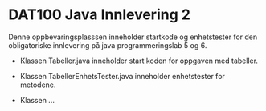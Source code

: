 # DAT100 Java Innlevering 2

Denne oppbevaringsplasssen inneholder startkode og enhetstester for den obligatoriske innlevering på java programmeringslab 5 og 6.

- Klassen Tabeller.java inneholder start koden for oppgaven med tabeller.
- Klassen TabellerEnhetsTester.java inneholder enhetstester for metodene.

- Klassen ...
